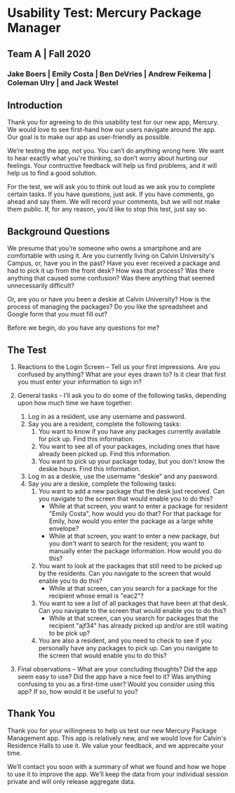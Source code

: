 # Usability Test: Mercury Package Manager
## Team A | Fall 2020
### Jake Boers | Emily Costa | Ben DeVries | Andrew Feikema | Coleman Ulry | and Jack Westel

## Introduction
Thank you for agreeing to do this usability test for our new app, Mercury. We would love to see first-hand how our users navigate around the app. Our goal is to make our app as user-friendly as possible.

We’re testing the app, not you. You can’t do anything wrong here. We want to hear exactly what you're thinking, so don’t worry about hurting our feelings. Your contructive feedback will help us find problems, and it will help us to find a good solution.

For the test, we will ask you to think out loud as we ask you to complete certain tasks. If you have questions, just ask. If you have comments, go ahead and say them. We will record your comments, but we will not make them public. If, for any reason, you’d like to stop this test, just say so.

## Background Questions
We presume that you’re someone who owns a smartphone and are comfortable with using it. Are you currently living on Calvin University's Campus, or, have you in the past? Have you ever received a package and had to pick it up from the front desk? How was that process? Was there anything that caused some confusion? Was there anything that seemed unnecessarily difficult?

Or, are you or have you been a deskie at Calvin University? How is the process of managing the packages? Do you like the spreadsheet and Google form that you must fill out?

Before we begin, do you have any questions for me?

## The Test
1. Reactions to the Login Screen – Tell us your first impressions. Are you confused by anything? What are your eyes drawn to? Is it clear that first you must enter your information to sign in?

2. General tasks - I’ll ask you to do some of the following tasks, depending upon how much time we have together:

    1. Log in as a resident, use any username and password.
    2. Say you are a resident, complete the following tasks:
        1. You want to know if you have any packages currently available for pick up. Find this information.
        2. You want to see all of your packages, including ones that have already been picked up. Find this information.
        3. You want to pick up your package today, but you don’t know the deskie hours. Find this information.
    3. Log in as a deskie, use the username "deskie" and any password.
    4. Say you are a deskie, complete the following tasks:
        1. You want to add a new package that the desk just received. Can you navigate to the screen that would enable you to do this?
            - While at that screen, you want to enter a package for resident "Emily Costa", how would you do that? For that package for Emily, how would you enter the package as a large white envelope?
            - While at that screen, you want to enter a new package, but you don't want to search for the resident; you want to manually enter the package information. How would you do this?
        2. You want to look at the packages that still need to be picked up by the residents. Can you navigate to the screen that would enable you to do this?
            - While at that screen, can you search for a package for the recipient whose email is "eac2"?
        3. You want to see a list of all packages that have been at that desk. Can you navigate to the screen that would enable you to do this?
            - While at that screen, can you search for packages that the recipient "ajf34" has already picked up and/or are still waiting to be pick up?
        4. You are also a resident, and you need to check to see if you personally have any packages to pick up. Can you navigate to the screen that would enable you to do this?


3. Final observations – What are your concluding thoughts? Did the app seem easy to use? Did the app have a nice feel to it? Was anything confusing to you as a first-time user? Would you consider using this app? If so, how would it be useful to you?

## Thank You
Thank you for your willingness to help us test our new Mercury Package Management app. This app is relatively new, and we would love for Calvin's Residence Halls to use it. We value your feedback, and we apprecaite your time.

We’ll contact you soon with a summary of what we found and how we hope to use it to improve the app. We’ll keep the data from your individual session private and will only release aggregate data.
